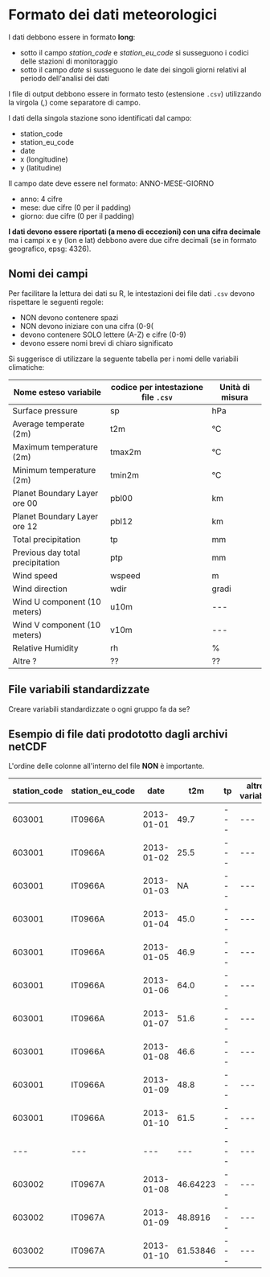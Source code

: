 # Formato dei dati meteorologici

I dati debbono essere in formato **long**: 
- sotto il campo _station_code_ e _station_eu_code_ si susseguono i codici delle stazioni di monitoraggio
- sotto il campo _date_ si susseguono le date dei singoli giorni relativi al periodo dell'analisi dei dati

I file di output debbono essere in formato testo (estensione `.csv`) utilizzando la virgola (,) come separatore di campo.

I dati della singola stazione sono identificati dal campo:
- station_code
- station_eu_code
- date
- x (longitudine)
- y (latitudine)

Il campo date deve essere nel formato: ANNO-MESE-GIORNO
- anno: 4 cifre
- mese: due cifre (0 per il padding)
- giorno: due cifre (0 per il padding)

**I dati devono essere riportati (a meno di eccezioni) con una cifra decimale** ma i campi x e y (lon e lat) debbono avere due cifre decimali 
(se in formato geografico, epsg: 4326).


## Nomi dei campi

Per facilitare la lettura dei dati su R, le intestazioni dei file dati `.csv` devono rispettare le seguenti regole:
- NON devono contenere spazi
- NON devono iniziare con una cifra (0-9( 
- devono contenere SOLO lettere (A-Z) e cifre (0-9)
- devono essere nomi brevi di chiaro significato

Si suggerisce di utilizzare la seguente tabella per i nomi delle variabili climatiche:

| Nome esteso variabile | codice per intestazione file `.csv` | Unità di misura |
| ---| --- | --- |
| Surface pressure | sp | hPa |
| Average temperate (2m) | t2m | °C |
| Maximum temperature (2m) | tmax2m | °C |
| Minimum temperature (2m) | tmin2m |  °C |
| Planet Boundary Layer ore 00 | pbl00 | km |
| Planet Boundary Layer ore 12 | pbl12 | km |
| Total precipitation | tp | mm |
| Previous day total precipitation | ptp | mm |
| Wind speed | wspeed | m |
| Wind direction | wdir | gradi |
| Wind U component (10 meters) | u10m | --- |
| Wind V component (10 meters) | v10m | --- |
| Relative Humidity | rh | % |
| Altre ? | ?? | ?? |

## File variabili standardizzate

Creare variabili standardizzate o ogni gruppo fa da se?

## Esempio di file dati prodototto dagli archivi netCDF

L'ordine delle colonne all'interno del file **NON** è importante.

|station_code|station_eu_code|date|t2m|tp|altre variabili|
|---|---|---|---|---|---|
|603001|IT0966A|2013-01-01|49.7|---|---|
|603001|IT0966A|2013-01-02|25.5|---|---|
|603001|IT0966A|2013-01-03|NA|---|---|
|603001|IT0966A|2013-01-04|45.0|---|---|
|603001|IT0966A|2013-01-05|46.9|---|---|
|603001|IT0966A|2013-01-06|64.0|---|---|
|603001|IT0966A|2013-01-07|51.6|---|---|
|603001|IT0966A|2013-01-08|46.6|---|---|
|603001|IT0966A|2013-01-09|48.8|---|---|
|603001|IT0966A|2013-01-10|61.5|---|---|
|---|---|---|---|---|---|
|603002|IT0967A|2013-01-08|46.64223|---|---|
|603002|IT0967A|2013-01-09|48.8916|---|---|
|603002|IT0967A|2013-01-10|61.53846|---|---|
